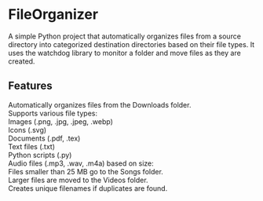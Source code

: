 # FileOrganizer
A simple Python project that automatically organizes files from a source directory into categorized destination directories based on their file types. It uses the watchdog library to monitor a folder and move files as they are created.

## Features
Automatically organizes files from the Downloads folder.  
Supports various file types:  
Images (.png, .jpg, .jpeg, .webp)  
Icons (.svg)  
Documents (.pdf, .tex)  
Text files (.txt)  
Python scripts (.py)  
Audio files (.mp3, .wav, .m4a) based on size:  
Files smaller than 25 MB go to the Songs folder.  
Larger files are moved to the Videos folder.  
Creates unique filenames if duplicates are found.  
